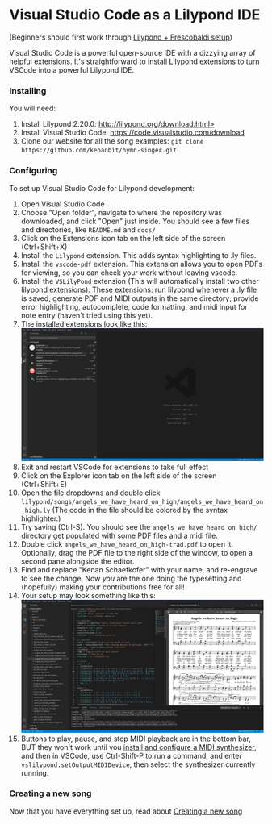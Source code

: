 ---
---

# Visual Studio Code as a Lilypond IDE

(Beginners should first work through [Lilypond + Frescobaldi setup](contributing))

Visual Studio Code is a powerful open-source IDE with a dizzying array of helpful extensions. It's straightforward to install Lilypond extensions to turn VSCode into a powerful Lilypond IDE.


### Installing

You will need:
1. Install Lilypond 2.20.0: http://lilypond.org/download.html>
1. Install Visual Studio Code: <https://code.visualstudio.com/download>
1. Clone our website for all the song examples: `git clone https://github.com/kenanbit/hymn-singer.git`

### Configuring

To set up Visual Studio Code for Lilypond development:
1. Open Visual Studio Code
1. Choose "Open folder", navigate to where the repository was downloaded, and click "Open" just inside. You should see a few files and directories, like `README.md` and `docs/`
1. Click on the Extensions icon tab on the left side of the screen (Ctrl+Shift+X)
1. Install the `Lilypond` extension. This adds syntax highlighting to .ly files.
1. Install the `vscode-pdf` extension. This extension allows you to open PDFs for viewing, so you can check your work without leaving vscode.
1. Install the `VSLilyPond` extension (This will automatically install two other lilypond extensions). These extensions: run lilypond whenever a .ly file is saved; generate PDF and MIDI outputs in the same directory; provide error highlighting, autocomplete, code formatting, and midi input for note entry (haven't tried using this yet).
1. The installed extensions look like this:
![VSCode Extensions screenshot](assets/img/vscode-extensions.png)
1. Exit and restart VSCode for extensions to take full effect
1. Click on the Explorer icon tab on the left side of the screen (Ctrl+Shift+E)
1. Open the file dropdowns and double click `lilypond/songs/angels_we_have_heard_on_high/angels_we_have_heard_on_high.ly` (The code in the file should be colored by the syntax highlighter.)
1. Try saving (Ctrl-S). You should see the `angels_we_have_heard_on_high/` directory get populated with some PDF files and a midi file.
1. Double click `angels_we_have_heard_on_high-trad.pdf` to open it. Optionally, drag the PDF file to the right side of the window, to open a second pane alongside the editor.
1. Find and replace "Kenan Schaefkofer" with your name, and re-engrave to see the change. Now _you_ are the one doing the typesetting and (hopefully) making your contributions free for all!
1. Your setup may look something like this:
![VSCode Workflow screenshot](assets/img/vscode-full.png)
1. Buttons to play, pause, and stop MIDI playback are in the bottom bar, BUT they won't work until you [install and configure a MIDI synthesizer](contributing#audio-playback), and then in VSCode, use Ctrl-Shift-P to run a command, and enter `vslilypond.setOutputMIDIDevice`, then select the synthesizer currently running.

### Creating a new song

Now that you have everything set up, read about [Creating a new song](how-to-new-song)